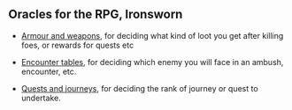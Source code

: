 ## Oracles for the RPG, Ironsworn

- [Armour and weapons](armour_and_weapons.md), for deciding what kind of loot you get after killing foes, or rewards for quests etc

- [Encounter tables](encounter_tables/README.md), for deciding which enemy you will face in an ambush, encounter, etc.

- [Quests and journeys](quest_and_journey.md), for deciding the rank of journey or quest to undertake.

